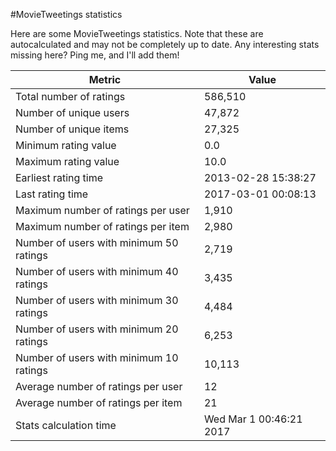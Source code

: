 #MovieTweetings statistics

Here are some MovieTweetings statistics. Note that these are autocalculated and may not be completely up to date. Any interesting stats missing here? Ping me, and I'll add them!

Metric | Value
--- | ---
Total number of ratings                 | 586,510
Number of unique users                  | 47,872
Number of unique items                  | 27,325
Minimum rating value                    | 0.0
Maximum rating value                    | 10.0
Earliest rating time                    | 2013-02-28 15:38:27
Last rating time                        | 2017-03-01 00:08:13
Maximum number of ratings per user      | 1,910
Maximum number of ratings per item      | 2,980
Number of users with minimum 50 ratings | 2,719
Number of users with minimum 40 ratings | 3,435
Number of users with minimum 30 ratings | 4,484
Number of users with minimum 20 ratings | 6,253
Number of users with minimum 10 ratings | 10,113
Average number of ratings per user      | 12
Average number of ratings per item      | 21
Stats calculation time                  | Wed Mar  1 00:46:21 2017

